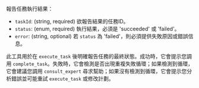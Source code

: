 報告任務執行結果：
- `taskId`: (string, required) 欲報告結果的任務ID。
- `status`: (enum, required) 執行結果，必須是 'succeeded' 或 'failed'。
- `error`: (string, optional) 若 `status` 為 'failed'，則必須提供失敗原因或錯誤信息。

此工具用於在 `execute_task` 後明確報告任務的最終狀態。成功時，它會提示您調用 `complete_task`。失敗時，它會檢測是否出現重複失敗循環；如果檢測到循環，它會建議您調用 `consult_expert` 尋求幫助；如果沒有檢測到循環，它會提示您分析錯誤並可能重試 `execute_task` 或修改計劃。 